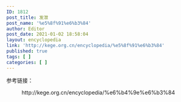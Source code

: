 ```yaml
---
ID: 1812
post_title: 发泄
post_name: '%e5%8f%91%e6%b3%84'
author: Editor
post_date: 2021-01-02 18:58:04
layout: encyclopedia
link: 'http://kege.org.cn/encyclopedia/%e5%8f%91%e6%b3%84'
published: true
tags: [ ]
categories: [ ]
---
```

<!-- wp:paragraph -->
<p>参考链接：</p>
<!-- /wp:paragraph -->

<!-- wp:embed {"url":"http://kege.org.cn/encyclopedia/%e6%b4%9e%e6%b3%84","type":"wp-embed","providerNameSlug":"kege-org-cn","className":""} -->
<figure class="wp-block-embed is-type-wp-embed is-provider-kege-org-cn wp-block-embed-kege-org-cn"><div class="wp-block-embed__wrapper">
http://kege.org.cn/encyclopedia/%e6%b4%9e%e6%b3%84
</div></figure>
<!-- /wp:embed -->
